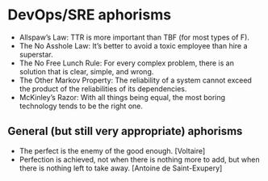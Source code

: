 # DevOps/SRE aphorisms

* Allspaw’s Law: TTR is more important than TBF (for most types of F). [<ref>](https://www.kitchensoap.com/2010/11/07/mttr-mtbf-for-most-types-of-f)
* The No Asshole Law: It’s better to avoid a toxic employee than hire a superstar. [<ref>](https://hbr.org/2015/12/its-better-to-avoid-a-toxic-employee-than-hire-a-superstar)
* The No Free Lunch Rule: For every complex problem, there is an solution that is clear, simple, and wrong.
* The Other Markov Property: The reliability of a system cannot exceed the product of the reliabilities of its dependencies.
* McKinley’s Razor: With all things being equal, the most boring technology tends to be the right one. [<ref>](http://mcfunley.com/choose-boring-technology)

## General (but still very appropriate) aphorisms
* The perfect is the enemy of the good enough. [Voltaire]
* Perfection is achieved, not when there is nothing more to add, but when there is nothing left to take away. [Antoine de Saint-Exupery]
